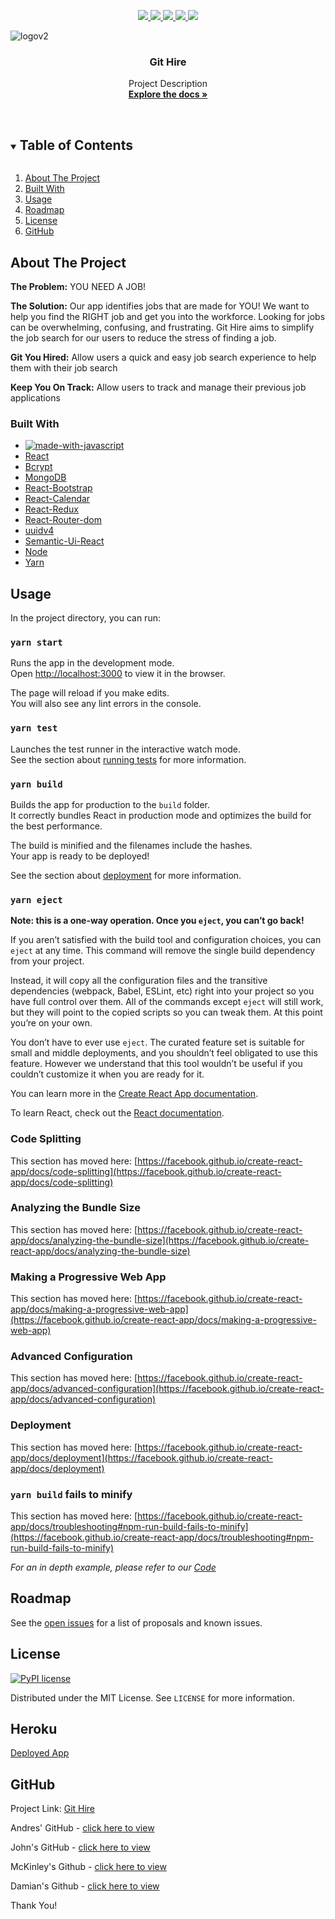 <p align="center">
  <a href="https://github.com/Endres2/git-hire/issues" alt="issues">
    <img src="https://img.shields.io/github/issues/Endres2/git-hire" />
  </a>
  <a href="https://github.com/Endres2/git-hire/network/members" alt="forks">
    <img src="https://img.shields.io/github/forks/Endres2/git-hire" />
  </a>
  <a href="https://www.mit.edu/~amini/LICENSE.md" alt="License">
    <img src="https://img.shields.io/pypi/l/ansicolortags.svg" />
  </a>
  <a href="https://github.com/Endres2/git-hire/stargazers" alt="stars">
    <img src="https://img.shields.io/github/stars/Endres2/git-hire" />
  </a>
  <a href="https://github.com/Endres2/git-hire/graphs/contributors" alt="contributers">
    <img src="https://img.shields.io/badge/Contributors-4-green" />
  </a>	
</p>

![logov2](https://user-images.githubusercontent.com/85579055/131559107-f5c1799a-1f36-4923-8d96-8342353e1dd9.png)



  <h3 align="center"> Git Hire</h3>

  <p align="center">
    Project Description
    <br />
    <a href=""><strong>Explore the docs »</strong></a>
    <br />
    <br />
  </p>
</p>



<!-- TABLE OF CONTENTS -->
<details open="open">
  <summary><h2 style="display: inline-block">Table of Contents</h2></summary>
  <ol>
    <li><a href="#about-the-project">About The Project</a></li>
    <li><a href="#built-with">Built With</a></li>
    <li><a href="#usage">Usage</a></li>
    <li><a href="#roadmap">Roadmap</a></li>
    <li><a href="#license">License</a></li>
    <li><a href="#GitHub">GitHub</a></li>
  </ol>
</details>



<!-- ABOUT THE PROJECT -->
## About The Project

**The Problem:** YOU NEED A JOB!

**The Solution:** Our app identifies jobs that are made for YOU! We want to help you find the RIGHT job and get you into the workforce. Looking for jobs can be overwhelming, confusing, and frustrating. Git Hire aims to simplify the job search for our users to reduce the stress of finding a job. 

**Git You  Hired:** Allow users a quick and easy job search experience to help them with their job search

**Keep You On Track:** Allow users to track and manage their previous job applications




### Built With

* [![made-with-javascript](https://img.shields.io/badge/Made%20with-JavaScript-1f425f.svg)](https://www.javascript.com)
* [React](https://reactjs.org/)
* [Bcrypt](https://www.npmjs.com/package/bcryptjs)
* [MongoDB](https://www.mongodb.com/)
* [React-Bootstrap](https://www.npmjs.com/package/react-bootstrap)
* [React-Calendar](https://www.npmjs.com/package/react-calendar)
* [React-Redux](https://react-redux.js.org/)
* [React-Router-dom](https://www.npmjs.com/package/react-router-dom)
* [uuidv4](https://www.npmjs.com/package/uuidv4)
* [Semantic-Ui-React](https://www.npmjs.com/package/semantic-ui-react)
* [Node](https://nodejs.org/en/)
* [Yarn](https://yarnpkg.com/)




## Usage

In the project directory, you can run:

### `yarn start`

Runs the app in the development mode.\
Open [http://localhost:3000](http://localhost:3000) to view it in the browser.

The page will reload if you make edits.\
You will also see any lint errors in the console.

### `yarn test`

Launches the test runner in the interactive watch mode.\
See the section about [running tests](https://facebook.github.io/create-react-app/docs/running-tests) for more information.

### `yarn build`

Builds the app for production to the `build` folder.\
It correctly bundles React in production mode and optimizes the build for the best performance.

The build is minified and the filenames include the hashes.\
Your app is ready to be deployed!

See the section about [deployment](https://facebook.github.io/create-react-app/docs/deployment) for more information.

### `yarn eject`

**Note: this is a one-way operation. Once you `eject`, you can’t go back!**

If you aren’t satisfied with the build tool and configuration choices, you can `eject` at any time. This command will remove the single build dependency from your project.

Instead, it will copy all the configuration files and the transitive dependencies (webpack, Babel, ESLint, etc) right into your project so you have full control over them. All of the commands except `eject` will still work, but they will point to the copied scripts so you can tweak them. At this point you’re on your own.

You don’t have to ever use `eject`. The curated feature set is suitable for small and middle deployments, and you shouldn’t feel obligated to use this feature. However we understand that this tool wouldn’t be useful if you couldn’t customize it when you are ready for it.

You can learn more in the [Create React App documentation](https://facebook.github.io/create-react-app/docs/getting-started).

To learn React, check out the [React documentation](https://reactjs.org/).

### Code Splitting

This section has moved here: [https://facebook.github.io/create-react-app/docs/code-splitting](https://facebook.github.io/create-react-app/docs/code-splitting)

### Analyzing the Bundle Size

This section has moved here: [https://facebook.github.io/create-react-app/docs/analyzing-the-bundle-size](https://facebook.github.io/create-react-app/docs/analyzing-the-bundle-size)

### Making a Progressive Web App

This section has moved here: [https://facebook.github.io/create-react-app/docs/making-a-progressive-web-app](https://facebook.github.io/create-react-app/docs/making-a-progressive-web-app)

### Advanced Configuration

This section has moved here: [https://facebook.github.io/create-react-app/docs/advanced-configuration](https://facebook.github.io/create-react-app/docs/advanced-configuration)

### Deployment

This section has moved here: [https://facebook.github.io/create-react-app/docs/deployment](https://facebook.github.io/create-react-app/docs/deployment)

### `yarn build` fails to minify

This section has moved here: [https://facebook.github.io/create-react-app/docs/troubleshooting#npm-run-build-fails-to-minify](https://facebook.github.io/create-react-app/docs/troubleshooting#npm-run-build-fails-to-minify)


_For an in depth example, please refer to our [Code](https://github.com/Endres2/git-hire)_



## Roadmap

See the [open issues](https://github.com/Endres2/git-hire/issues) for a list of proposals and known issues.



## License

[![PyPI license](https://img.shields.io/pypi/l/ansicolortags.svg)](https://www.mit.edu/~amini/LICENSE.md)


Distributed under the MIT License. See `LICENSE` for more information.

## Heroku
[Deployed App]()

## GitHub

Project Link: [Git Hire](https://github.com/Endres2/git-hire)

Andres' GitHub - [click here to view](https://github.com/Endres2) 

John's GitHub - [click here to view](https://github.com/jczarfeld) 

McKinley's Github - [click here to view](https://github.com/mcfulmer13)

Damian's Github - [click here to view](https://github.com/dthompasionas)

Thank You!

